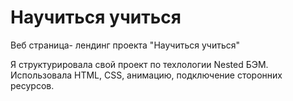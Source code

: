 # Научиться учиться 
Веб страница- лендинг проекта "Научиться учиться"  

Я структурировала свой проект по техлологии Nested БЭМ. Использовала HTML, CSS, анимацию, подключение сторонних ресурсов.